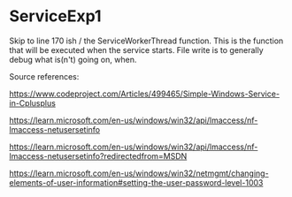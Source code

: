# ServiceExp1
Skip to line 170 ish / the ServiceWorkerThread function. 
This is the function that will be executed when the service starts. 
File write is to generally debug what is(n't) going on, when.

Source references:

https://www.codeproject.com/Articles/499465/Simple-Windows-Service-in-Cplusplus

https://learn.microsoft.com/en-us/windows/win32/api/lmaccess/nf-lmaccess-netusersetinfo

https://learn.microsoft.com/en-us/windows/win32/api/lmaccess/nf-lmaccess-netusersetinfo?redirectedfrom=MSDN

https://learn.microsoft.com/en-us/windows/win32/netmgmt/changing-elements-of-user-information#setting-the-user-password-level-1003

